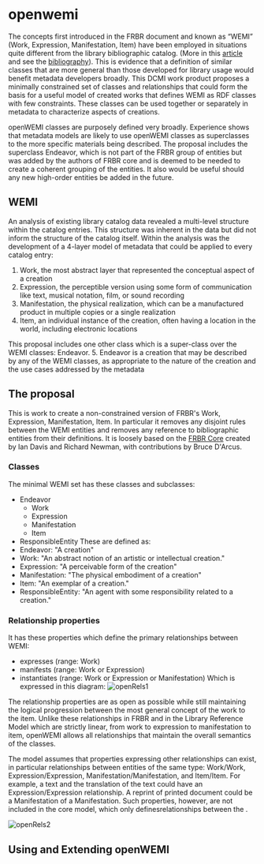 # openwemi

The concepts first introduced in the FRBR document and known as “WEMI” (Work, Expression, Manifestation, Item) have been employed in situations quite different from the library bibliographic catalog. (More in this [article](https://journal.code4lib.org/articles/16491) and see the [bibliography](bibliography.md)). This is evidence that a definition of similar classes that are more general than those developed for library usage would benefit metadata developers broadly. This DCMI work product proposes a minimally constrained set of classes and relationships that could form the basis for a useful model of created works that defines WEMI as RDF classes with few constraints. These classes can be used together or separately in metadata to characterize aspects of creations. 

openWEMI classes are purposely defined very broadly. Experience shows that metadata models are likely to use openWEMI classes as superclasses to the more specific materials being described. The proposal includes the superclass Endeavor, which is not part of the FRBR group of entities but was added by the authors of FRBR core and is deemed to be needed to create a coherent grouping of the entities. It also would be useful should any new high-order entities be added in the future. 

## WEMI
An analysis of existing library catalog data revealed a multi-level structure within the catalog entries. This structure was inherent in the data but did not inform the structure of the catalog itself. Within the analysis was the development of a 4-layer model of metadata that could be applied to every catalog entry:
1. Work, the most abstract layer that represented the conceptual aspect of a creation
2. Expression, the perceptible version using some form of communication like text, musical notation, film, or sound recording
3. Manifestation, the physical realization, which can be a manufactured product in multiple copies or a single realization
4. Item, an individual instance of the creation, often having a location in the world, including electronic locations

This proposal includes one other class which is a super-class over the WEMI classes: Endeavor. 
5. Endeavor is a creation that may be described by any of the WEMI classes, as appropriate to the nature of the creation and the use cases addressed by the metadata

## The proposal

This is work to create a non-constrained version of FRBR's Work, Expression, Manifestation, Item. In particular it removes any disjoint rules between the WEMI entities and removes any reference to bibliographic entities from their definitions. It is loosely based on the [FRBR Core](http://purl.org/vocab/frbr/core) created by Ian Davis and Richard Newman, with contributions by Bruce D'Arcus. 
### Classes
The minimal WEMI set has these classes and subclasses:
* Endeavor
  * Work
  * Expression
  * Manifestation
  * Item
* ResponsibleEntity
These are defined as:
* Endeavor: "A creation"
* Work: "An abstract notion of an artistic or intellectual creation."
* Expression: "A perceivable form of the creation"
* Manifestation: "The physical embodiment of a creation"
* Item: "An exemplar of a creation."
* ResponsibleEntity: "An agent with some responsibility related to a creation."
### Relationship properties
It has these properties which define the primary relationships between WEMI:
  * expresses (range: Work)
  * manifests (range: Work or Expression)
  * instantiates (range: Work or Expression or Manifestation)
Which is expressed in this diagram:
![openRels1](https://user-images.githubusercontent.com/1564129/233729616-fa92d8c1-322a-4b6d-9ec9-ad532a209f6d.jpg)

The relationship properties are as open as possible while still maintaining the logical progression between the most general concept of the work to the item. Unlike these relationships in FRBR and in the Library Reference Model which are strictly linear, from work to expression to manifestation to item, openWEMI allows all relationships that maintain the overall semantics of the classes.

The model assumes that properties expressing other relationships can exist, in particular relationships between entities of the same type: Work/Work, Expression/Expression, Manifestation/Manifestation, and Item/Item. For example, a text and the translation of the text could have an Expression/Expression relationship. A reprint of printed document could be a Manifestation of a Manifestation. Such properties, however, are not included in the core model, which only definesrelationships between the .

![openRels2](https://user-images.githubusercontent.com/1564129/231845216-bc842bb0-de35-4778-8066-32947af26781.jpg)

## Using and Extending openWEMI



